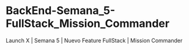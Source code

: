 # BackEnd-Semana_5-FullStack_Mission_Commander
Launch X | Semana 5 | Nuevo Feature FullStack | Mission Commander
